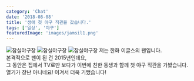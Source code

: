 ```yaml
---
category: 'Chat'
date: '2018-08-08'
title: '생애 첫 야구 직관을 갔습니다.'
tags: ['일상', '야구']
featuredImage: 'images/jamsil1.png'
---
```


![잠실야구장](images/jamsil1.png)
![잠실야구장](images/jamsil2.png)
![잠실야구장](images/jamsil3.png)
저는 한화 이글스의 팬입니다.  
본격적으로 팬이 된 건 2015년인데요,  
그 동안은 집에서 TV로만 보다가 이번에 친한 동생과 함께 첫 야구 직관을 가봤습니다.  
열기가 장난 아니네요! 이겨서 더욱 기뻤습니다!
